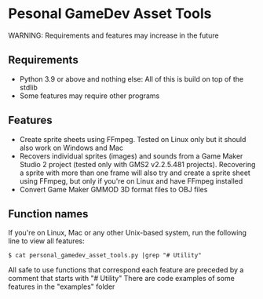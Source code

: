 # Pesonal GameDev Asset Tools

WARNING: Requirements and features may increase in the future

## Requirements
- Python 3.9 or above and nothing else: All of this is build on top of the stdlib
- Some features may require other programs

## Features
- Create sprite sheets using FFmpeg. Tested on Linux only but it should also work on Windows and Mac
- Recovers individual sprites (images) and sounds from a Game Maker Studio 2 project (tested only with GMS2 v2.2.5.481 projects). Recovering a sprite with more than one frame will also try and create a sprite sheet using FFmpeg, but only if you're on Linux and have FFmpeg installed
- Convert Game Maker GMMOD 3D format files to OBJ files

## Function names
If you're on Linux, Mac or any other Unix-based system, run the following line to view all features:

`$ cat personal_gamedev_asset_tools.py |grep "# Utility"`

All safe to use functions that correspond each feature are preceded by a comment that starts with "# Utility"
There are code examples of some features in the "examples" folder
